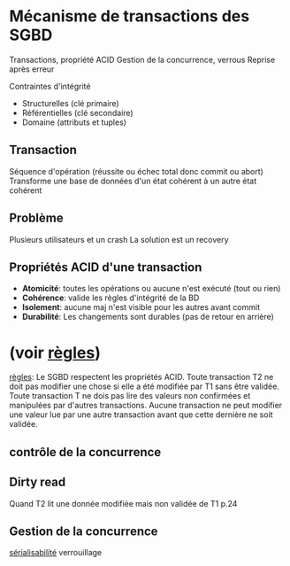 Mécanisme de transactions des SGBD
===================================

Transactions, propriété ACID
Gestion de la concurrence, verrous
Reprise après erreur

Contraintes d'intégrité
* Structurelles (clé primaire)
* Référentielles (clé secondaire)
* Domaine (attributs et tuples)

## Transaction
Séquence d'opération (réussite ou échec total donc commit ou abort)
Transforme une base de données d'un état cohérent à un autre état cohérent

## Problème
Plusieurs utilisateurs et un crash
La solution est un recovery

## Propriétés ACID d'une transaction
* **Atomicité**: toutes les opérations ou aucune n'est exécuté (tout ou rien)
* **Cohérence**: valide les règles d'intégrité de la BD
* **Isolement**: aucune maj n'est visible pour les autres avant commit 
* **Durabilité**: Les changements sont durables (pas de retour en arrière)

(voir [règles](règles))
=======
[règles](règles):
Le SGBD respectent les propriétés ACID.
Toute transaction T2 ne doit pas modifier une chose si elle a été modifiée par T1 sans être validée.
Toute transaction T ne dois pas lire des valeurs non confirmées et manipulées par d'autres transactions.
Aucune transaction ne peut modifier une valeur lue par une autre transaction avant que cette dernière ne soit validée.

## contrôle de la concurrence

## Dirty read
Quand T2 lit une donnée modifiée mais non validée de T1
p.24

## Gestion de la concurrence
[sérialisabilité](sérialisabilité)
verrouillage
